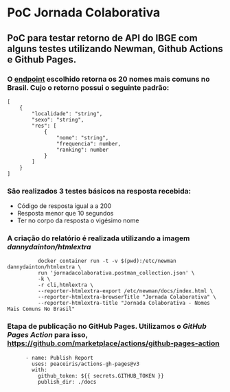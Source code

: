 # PoC Jornada Colaborativa
  
## PoC para testar retorno de API do IBGE com alguns testes utilizando Newman, Github Actions e Github Pages.  
  

### O [endpoint](https://servicodados.ibge.gov.br/api/docs/nomes?versao=2) escolhido retorna os 20 nomes mais comuns no Brasil. Cujo o retorno possui o seguinte padrão:
```
[
    {
        "localidade": "string",
        "sexo": "string",
        "res": [
            {
                "nome": "string",
                "frequencia": number,
                "ranking": number
            }
        ]
    }
]
```  
  
### São realizados 3 testes básicos na resposta recebida:
- Código de resposta igual a a 200
- Resposta menor que 10 segundos
- Ter no corpo da resposta o vigésimo nome  
  
### A criação do relatório é realizada utilizando a imagem ***dannydainton/htmlextra***  
  
```console
          docker container run -t -v $(pwd):/etc/newman dannydainton/htmlextra \
          run 'jornadacolaborativa.postman_collection.json' \
          -k \
          -r cli,htmlextra \
          --reporter-htmlextra-export /etc/newman/docs/index.html \
          --reporter-htmlextra-browserTitle "Jornada Colaborativa" \
          --reporter-htmlextra-title "Jornada Colaborativa - Nomes Mais Comuns No Brasil"
```  
  
### Etapa de publicação no GitHub Pages. Utilizamos o ***GitHub Pages Action*** para isso, **https://github.com/marketplace/actions/github-pages-action**
```console
      - name: Publish Report
        uses: peaceiris/actions-gh-pages@v3
        with:
          github_token: ${{ secrets.GITHUB_TOKEN }}
          publish_dir: ./docs
```